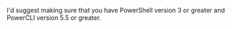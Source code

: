 I'd suggest making sure that you have PowerShell version 3 or greater and PowerCLI version 5.5 or greater.
